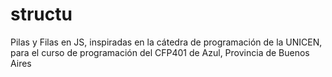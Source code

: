 # structu
Pilas y Filas en JS, inspiradas en la cátedra de programación de la UNICEN, para el curso de programación del CFP401 de Azul, Provincia de Buenos Aires
